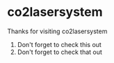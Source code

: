 # co2lasersystem

Thanks for visiting co2lasersystem

1. Don't forget to check this out
2. Don't forget to check that out
